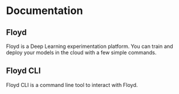 # Documentation

## Floyd

Floyd is a Deep Learning experimentation platform. You can train and deploy your
models in the cloud with a few simple commands.

## Floyd CLI

Floyd CLI is a command line tool to interact with Floyd.
